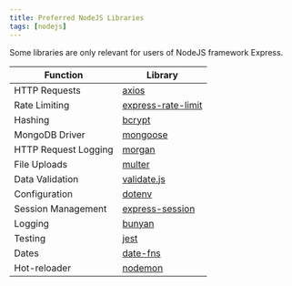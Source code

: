 ```yaml
---
title: Preferred NodeJS Libraries
tags: [nodejs]
---
```


Some libraries are only relevant for users of NodeJS framework Express.

| Function             | Library                                                                |
| -------------------- | ---------------------------------------------------------------------- |
| HTTP Requests        | [axios](https://github.com/axios/axios)                                |
| Rate Limiting        | [express-rate-limit](https://www.npmjs.com/package/express-rate-limit) |
| Hashing              | [bcrypt](https://www.npmjs.com/package/bcrypt)                         |
| MongoDB Driver       | [mongoose](https://mongoosejs.com/)                                    |
| HTTP Request Logging | [morgan](https://www.npmjs.com/package/morgan)                         |
| File Uploads         | [multer](https://www.npmjs.com/package/multer)                         |
| Data Validation      | [validate.js](https://validatejs.org/)                                 |
| Configuration        | [dotenv](https://www.npmjs.com/package/dotenv)                         |
| Session Management   | [express-session](https://www.npmjs.com/package/express-session)       |
| Logging              | [bunyan](https://www.npmjs.com/package/bunyan)                         |
| Testing              | [jest](https://jestjs.io/)                                             |
| Dates                | [date-fns](https://date-fns.org/)                                      |
| Hot-reloader         | [nodemon](https://github.com/remy/nodemon)                             |
